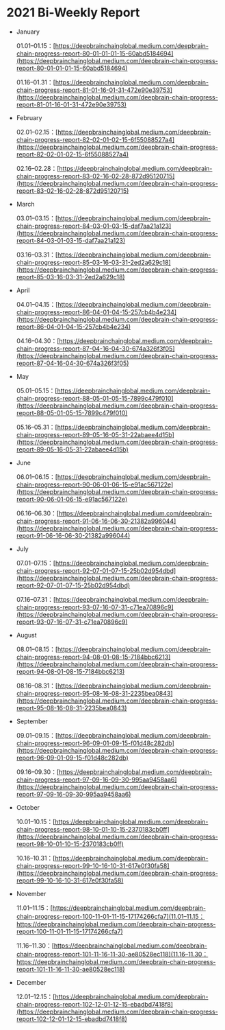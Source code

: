# 2021 Bi-Weekly Report

- January

  01.01–01.15：[https://deepbrainchainglobal.medium.com/deepbrain-chain-progress-report-80-01-01-01-15-60abd5184694](https://deepbrainchainglobal.medium.com/deepbrain-chain-progress-report-80-01-01-01-15-60abd5184694)

  01.16–01.31：[https://deepbrainchainglobal.medium.com/deepbrain-chain-progress-report-81-01-16-01-31-472e90e39753](https://deepbrainchainglobal.medium.com/deepbrain-chain-progress-report-81-01-16-01-31-472e90e39753)

- February

  02.01–02.15：[https://deepbrainchainglobal.medium.com/deepbrain-chain-progress-report-82-02-01-02-15-6f55088527a4](https://deepbrainchainglobal.medium.com/deepbrain-chain-progress-report-82-02-01-02-15-6f55088527a4)

  02.16–02.28：[https://deepbrainchainglobal.medium.com/deepbrain-chain-progress-report-83-02-16-02-28-872d95120715](https://deepbrainchainglobal.medium.com/deepbrain-chain-progress-report-83-02-16-02-28-872d95120715)

- March

  03.01–03.15：[https://deepbrainchainglobal.medium.com/deepbrain-chain-progress-report-84-03-01-03-15-daf7aa21a123](https://deepbrainchainglobal.medium.com/deepbrain-chain-progress-report-84-03-01-03-15-daf7aa21a123)

  03.16–03.31：[https://deepbrainchainglobal.medium.com/deepbrain-chain-progress-report-85-03-16-03-31-2ed2a629c18](https://deepbrainchainglobal.medium.com/deepbrain-chain-progress-report-85-03-16-03-31-2ed2a629c18)

- April

  04.01–04.15：[https://deepbrainchainglobal.medium.com/deepbrain-chain-progress-report-86-04-01-04-15-257cb4b4e234](https://deepbrainchainglobal.medium.com/deepbrain-chain-progress-report-86-04-01-04-15-257cb4b4e234)

  04.16–04.30：[https://deepbrainchainglobal.medium.com/deepbrain-chain-progress-report-87-04-16-04-30-674a326f3f05](https://deepbrainchainglobal.medium.com/deepbrain-chain-progress-report-87-04-16-04-30-674a326f3f05)

- May

  05.01–05.15：[https://deepbrainchainglobal.medium.com/deepbrain-chain-progress-report-88-05-01-05-15-7899c479f010](https://deepbrainchainglobal.medium.com/deepbrain-chain-progress-report-88-05-01-05-15-7899c479f010)

  05.16–05.31：[https://deepbrainchainglobal.medium.com/deepbrain-chain-progress-report-89-05-16-05-31-22abaee4d15b](https://deepbrainchainglobal.medium.com/deepbrain-chain-progress-report-89-05-16-05-31-22abaee4d15b)

- June

  06.01–06.15：[https://deepbrainchainglobal.medium.com/deepbrain-chain-progress-report-90-06-01-06-15-e91ac567122e](https://deepbrainchainglobal.medium.com/deepbrain-chain-progress-report-90-06-01-06-15-e91ac567122e)

  06.16–06.30：[https://deepbrainchainglobal.medium.com/deepbrain-chain-progress-report-91-06-16-06-30-21382a996044](https://deepbrainchainglobal.medium.com/deepbrain-chain-progress-report-91-06-16-06-30-21382a996044)

- July

  07.01–07.15：[https://deepbrainchainglobal.medium.com/deepbrain-chain-progress-report-92-07-01-07-15-25b02d954dbd](https://deepbrainchainglobal.medium.com/deepbrain-chain-progress-report-92-07-01-07-15-25b02d954dbd)

  07.16–07.31：[https://deepbrainchainglobal.medium.com/deepbrain-chain-progress-report-93-07-16-07-31-c71ea70896c9](https://deepbrainchainglobal.medium.com/deepbrain-chain-progress-report-93-07-16-07-31-c71ea70896c9)

- August

  08.01–08.15：[https://deepbrainchainglobal.medium.com/deepbrain-chain-progress-report-94-08-01-08-15-7184bbc6213](https://deepbrainchainglobal.medium.com/deepbrain-chain-progress-report-94-08-01-08-15-7184bbc6213)

  08.16–08.31：[https://deepbrainchainglobal.medium.com/deepbrain-chain-progress-report-95-08-16-08-31-2235bea0843](https://deepbrainchainglobal.medium.com/deepbrain-chain-progress-report-95-08-16-08-31-2235bea0843)

- September

  09.01–09.15：[https://deepbrainchainglobal.medium.com/deepbrain-chain-progress-report-96-09-01-09-15-f01d48c282db](https://deepbrainchainglobal.medium.com/deepbrain-chain-progress-report-96-09-01-09-15-f01d48c282db)

  09.16–09.30：[https://deepbrainchainglobal.medium.com/deepbrain-chain-progress-report-97-09-16-09-30-995aa9458aa6](https://deepbrainchainglobal.medium.com/deepbrain-chain-progress-report-97-09-16-09-30-995aa9458aa6)

- October

  10.01–10.15：[https://deepbrainchainglobal.medium.com/deepbrain-chain-progress-report-98-10-01-10-15-2370183cb0ff](https://deepbrainchainglobal.medium.com/deepbrain-chain-progress-report-98-10-01-10-15-2370183cb0ff)

  10.16–10.31：[https://deepbrainchainglobal.medium.com/deepbrain-chain-progress-report-99-10-16-10-31-617e0f30fa58](https://deepbrainchainglobal.medium.com/deepbrain-chain-progress-report-99-10-16-10-31-617e0f30fa58)

- November

  11.01–11.15：[https://deepbrainchainglobal.medium.com/deepbrain-chain-progress-report-100-11-01-11-15-17174266cfa7](11.01–11.15：https://deepbrainchainglobal.medium.com/deepbrain-chain-progress-report-100-11-01-11-15-17174266cfa7)

  11.16–11.30：[https://deepbrainchainglobal.medium.com/deepbrain-chain-progress-report-101-11-16-11-30-ae80528ec118](11.16–11.30：https://deepbrainchainglobal.medium.com/deepbrain-chain-progress-report-101-11-16-11-30-ae80528ec118)

- December

  12.01–12.15：[https://deepbrainchainglobal.medium.com/deepbrain-chain-progress-report-102-12-01-12-15-ebadbd7418f8](https://deepbrainchainglobal.medium.com/deepbrain-chain-progress-report-102-12-01-12-15-ebadbd7418f8)
